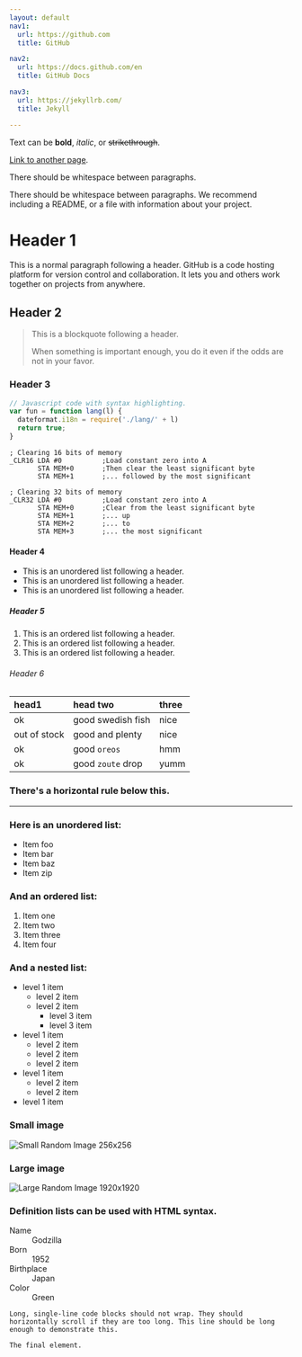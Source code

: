 ```yaml
---
layout: default
nav1:
  url: https://github.com
  title: GitHub

nav2:
  url: https://docs.github.com/en
  title: GitHub Docs

nav3:
  url: https://jekyllrb.com/
  title: Jekyll

---
```


Text can be **bold**, _italic_, or ~~strikethrough~~.

[Link to another page](./another-page.html).

There should be whitespace between paragraphs.

There should be whitespace between paragraphs. We recommend including a README, or a file with information about your project.

# Header 1

This is a normal paragraph following a header. GitHub is a code hosting platform for version control and collaboration. It lets you and others work together on projects from anywhere.

## Header 2

> This is a blockquote following a header.
>
> When something is important enough, you do it even if the odds are not in your favor.

### Header 3

```js
// Javascript code with syntax highlighting.
var fun = function lang(l) {
  dateformat.i18n = require('./lang/' + l)
  return true;
}
```

```armasm
; Clearing 16 bits of memory
_CLR16 LDA #0          ;Load constant zero into A
       STA MEM+0       ;Then clear the least significant byte
       STA MEM+1       ;... followed by the most significant

; Clearing 32 bits of memory
_CLR32 LDA #0          ;Load constant zero into A
       STA MEM+0       ;Clear from the least significant byte
       STA MEM+1       ;... up
       STA MEM+2       ;... to
       STA MEM+3       ;... the most significant
```

#### Header 4

*   This is an unordered list following a header.
*   This is an unordered list following a header.
*   This is an unordered list following a header.

##### Header 5

1.  This is an ordered list following a header.
2.  This is an ordered list following a header.
3.  This is an ordered list following a header.

###### Header 6

| head1        | head two          | three |
|:-------------|:------------------|:------|
| ok           | good swedish fish | nice  |
| out of stock | good and plenty   | nice  |
| ok           | good `oreos`      | hmm   |
| ok           | good `zoute` drop | yumm  |

### There's a horizontal rule below this.

* * *

### Here is an unordered list:

*   Item foo
*   Item bar
*   Item baz
*   Item zip

### And an ordered list:

1.  Item one
1.  Item two
1.  Item three
1.  Item four

### And a nested list:

- level 1 item
  - level 2 item
  - level 2 item
    - level 3 item
    - level 3 item
- level 1 item
  - level 2 item
  - level 2 item
  - level 2 item
- level 1 item
  - level 2 item
  - level 2 item
- level 1 item

### Small image

![Small Random Image 256x256](https://source.unsplash.com/random/256x256)

### Large image

![Large Random Image 1920x1920](https://source.unsplash.com/random/1920x1920)


### Definition lists can be used with HTML syntax.

<dl>
<dt>Name</dt>
<dd>Godzilla</dd>
<dt>Born</dt>
<dd>1952</dd>
<dt>Birthplace</dt>
<dd>Japan</dd>
<dt>Color</dt>
<dd>Green</dd>
</dl>

```plain
Long, single-line code blocks should not wrap. They should horizontally scroll if they are too long. This line should be long enough to demonstrate this.
```

```plain
The final element.
```
